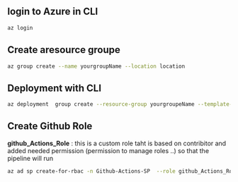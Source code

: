 ## login to Azure in CLI
```bash
az login
```
## Create aresource groupe 
 ```bash
 az group create --name yourgroupName --location location
```
## Deployment with CLI
```bash
az deployment  group create --resource-group yourgroupeName --template-file infrastructure/main.bicep
```
## Create Github Role 
**github_Actions_Role** :  this is a custom role taht is based on contribitor and added needed permission (permission to manage roles ..) so that the pipeline will run 

```bash
az ad sp create-for-rbac -n Github-Actions-SP  --role github_Actions_Role --scopes /subscriptions/{yourID}  --sdk-auth